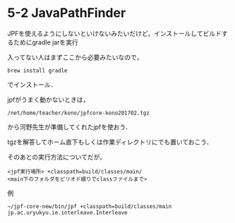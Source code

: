# 5-2 JavaPathFinder

JPFを使えるようにしないといけないみたいだけど，インストールしてビルドするためにgradle jarを実行

入ってない人はまずここから必要みたいなので，

```
brew install gradle
```

でインストール．

jpfがうまく動かないときは，

```
/net/home/teacher/kono/jpfcore-kono201702.tgz
```

から河野先生が準備してくれたjpfを使おう．

tgzを解答してホーム直下もしくは作業ディレクトリにでも置いておこう．

そのあとの実行方法についてだが，


```
<jpf実行場所> +classpath=build/classes/main/ 
<main下のフォルダをピリオド綴りでclassファイルまで>
```

例

```
~/jpf-core-new/bin/jpf +classpath=build/classes/main jp.ac.uryukyu.ie.interleave.Interleave
```
